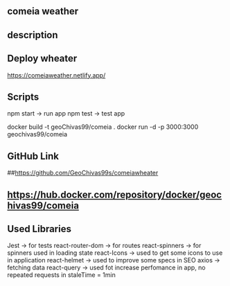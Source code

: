 ## comeia weather

## description


## Deploy wheater
https://comeiaweather.netlify.app/

## Scripts
npm start -> run  app
npm test ->  test app

docker build -t geoChivas99/comeia . 
docker run -d -p 3000:3000 geochivas99/comeia 

## GitHub Link
##https://github.com/GeoChivas99s/comeiawheater


## https://hub.docker.com/repository/docker/geochivas99/comeia
## Used Libraries
Jest -> for tests
react-router-dom -> for routes
react-spinners -> for spinners used in loading state
react-Icons -> used to get some icons to use in application
react-helmet -> used to improve some specs in SEO
axios -> fetching data 
react-query -> used fot increase perfomance in app, no repeated requests  in staleTime = 1min

